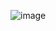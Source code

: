 ![image](https://user-images.githubusercontent.com/92290312/236203684-1641607e-d840-44bf-88fb-c94f3ea3fe4a.png)
